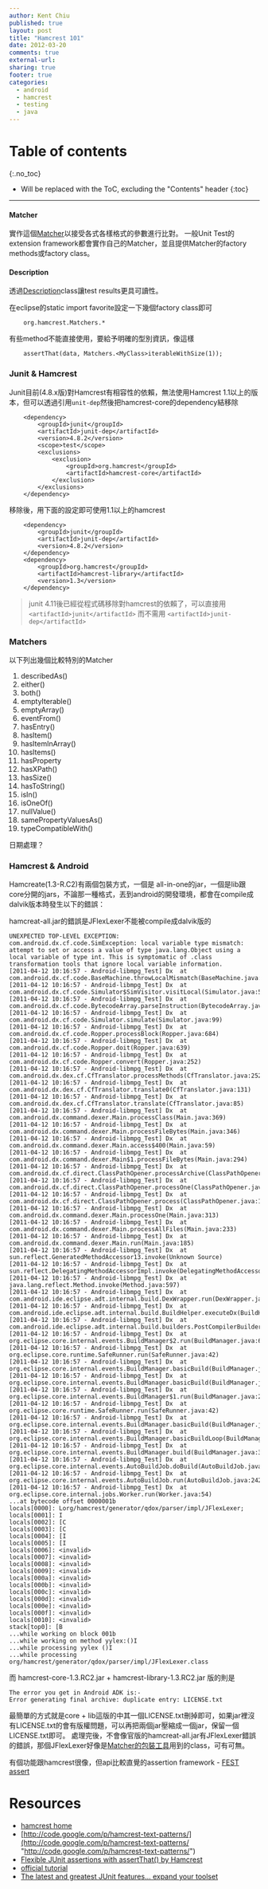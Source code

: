 ```yaml
---
author: Kent Chiu
published: true
layout: post
title: "Hamcrest 101"
date: 2012-03-20
comments: true
external-url:
sharing: true
footer: true
categories:
  - android
  - hamcrest
  - testing
  - java
---
```


# Table of contents
{:.no_toc}

* Will be replaced with the ToC, excluding the "Contents" header
{:toc}

----------------------------------------------------------------





#### Matcher

實作這個[Matcher](http://grepcode.com/file/repo1.maven.org/maven2/org.hamcrest/hamcrest-api/1.0/org/hamcrest/Matcher.java?av=f "http://grepcode.com/file/repo1.maven.org/maven2/org.hamcrest/hamcrest-api/1.0/org/hamcrest/Matcher.java?av=f")以接受各式各樣格式的參數進行比對。
一般Unit Test的extension
framework都會實作自己的Matcher，並且提供Matcher的factory
methods或factory class。

#### Description

透過[Description](http://grepcode.com/file/repo1.maven.org/maven2/org.hamcrest/hamcrest-api/1.0/org/hamcrest/Description.java#Description "http://grepcode.com/file/repo1.maven.org/maven2/org.hamcrest/hamcrest-api/1.0/org/hamcrest/Description.java#Description")class讓test
results更具可讀性。

在eclipse的static import favorite設定一下幾個factory class即可


```
    org.hamcrest.Matchers.*

```

有些method不能直接使用，要給予明確的型別資訊，像這樣


```
    assertThat(data, Matchers.<MyClass>iterableWithSize(1));

```

### Junit & Hamcrest

Junit目前(4.8.x版)對Hamcrest有相容性的依賴，無法使用Hamcrest
1.1以上的版本，但可以透過引用`unit-dep`然後把hamcrest-core的dependency結移除



```
    <dependency>
        <groupId>junit</groupId>
        <artifactId>junit-dep</artifactId>
        <version>4.8.2</version>
        <scope>test</scope>
        <exclusions>
            <exclusion>
                <groupId>org.hamcrest</groupId>
                <artifactId>hamcrest-core</artifactId>
            </exclusion>
        </exclusions>
    </dependency>

```

移除後，用下面的設定即可使用1.1以上的hamcrest



```
    <dependency>
        <groupId>junit</groupId>
        <artifactId>junit-dep</artifactId>
        <version>4.8.2</version>
    </dependency>
    <dependency>
        <groupId>org.hamcrest</groupId>
        <artifactId>hamcrest-library</artifactId>
        <version>1.3</version>
    </dependency>

```

> junit 4.11後已經從程式碼移除對hamcrest的依賴了，可以直接用 `<artifactId>junit</artifactId>` 而不需用  `<artifactId>junit-dep</artifactId>`

### Matchers

以下列出幾個比較特別的Matcher

1.  describedAs()
2.  either()
3.  both()
4.  emptyIterable()
5.  emptyArray()
6.  eventFrom()
7.  hasEntry()
8.  hasItem()
9.  hasItemInArray()
10. hasItems()
11. hasProperty
12. hasXPath()
13. hasSize()
14. hasToString()
15. isIn()
16. isOneOf()
17. nullValue()
18. samePropertyValuesAs()
19. typeCompatibleWith()

日期處理？

### Hamcrest & Android


Hamcreate(1.3-R.C2)有兩個包裝方式，一個是
all-in-one的jar，一個是lib跟core分開的jars，不論那一種格式，丟到android的開發環境，都會在compile成dalvik版本時發生以下的錯誤：

hamcreat-all.jar的錯誤是JFlexLexer不能被compile成dalvik版的


```
UNEXPECTED TOP-LEVEL EXCEPTION:
com.android.dx.cf.code.SimException: local variable type mismatch: attempt to set or access a value of type java.lang.Object using a local variable of type int. This is symptomatic of .class transformation tools that ignore local variable information.
[2011-04-12 10:16:57 - Android-libmpg_Test] Dx  at com.android.dx.cf.code.BaseMachine.throwLocalMismatch(BaseMachine.java:550)
[2011-04-12 10:16:57 - Android-libmpg_Test] Dx  at com.android.dx.cf.code.Simulator$SimVisitor.visitLocal(Simulator.java:570)
[2011-04-12 10:16:57 - Android-libmpg_Test] Dx  at com.android.dx.cf.code.BytecodeArray.parseInstruction(BytecodeArray.java:481)
[2011-04-12 10:16:57 - Android-libmpg_Test] Dx  at com.android.dx.cf.code.Simulator.simulate(Simulator.java:99)
[2011-04-12 10:16:57 - Android-libmpg_Test] Dx  at com.android.dx.cf.code.Ropper.processBlock(Ropper.java:684)
[2011-04-12 10:16:57 - Android-libmpg_Test] Dx  at com.android.dx.cf.code.Ropper.doit(Ropper.java:639)
[2011-04-12 10:16:57 - Android-libmpg_Test] Dx  at com.android.dx.cf.code.Ropper.convert(Ropper.java:252)
[2011-04-12 10:16:57 - Android-libmpg_Test] Dx  at com.android.dx.dex.cf.CfTranslator.processMethods(CfTranslator.java:252)
[2011-04-12 10:16:57 - Android-libmpg_Test] Dx  at com.android.dx.dex.cf.CfTranslator.translate0(CfTranslator.java:131)
[2011-04-12 10:16:57 - Android-libmpg_Test] Dx  at com.android.dx.dex.cf.CfTranslator.translate(CfTranslator.java:85)
[2011-04-12 10:16:57 - Android-libmpg_Test] Dx  at com.android.dx.command.dexer.Main.processClass(Main.java:369)
[2011-04-12 10:16:57 - Android-libmpg_Test] Dx  at com.android.dx.command.dexer.Main.processFileBytes(Main.java:346)
[2011-04-12 10:16:57 - Android-libmpg_Test] Dx  at com.android.dx.command.dexer.Main.access$400(Main.java:59)
[2011-04-12 10:16:57 - Android-libmpg_Test] Dx  at com.android.dx.command.dexer.Main$1.processFileBytes(Main.java:294)
[2011-04-12 10:16:57 - Android-libmpg_Test] Dx  at com.android.dx.cf.direct.ClassPathOpener.processArchive(ClassPathOpener.java:244)
[2011-04-12 10:16:57 - Android-libmpg_Test] Dx  at com.android.dx.cf.direct.ClassPathOpener.processOne(ClassPathOpener.java:130)
[2011-04-12 10:16:57 - Android-libmpg_Test] Dx  at com.android.dx.cf.direct.ClassPathOpener.process(ClassPathOpener.java:108)
[2011-04-12 10:16:57 - Android-libmpg_Test] Dx  at com.android.dx.command.dexer.Main.processOne(Main.java:313)
[2011-04-12 10:16:57 - Android-libmpg_Test] Dx  at com.android.dx.command.dexer.Main.processAllFiles(Main.java:233)
[2011-04-12 10:16:57 - Android-libmpg_Test] Dx  at com.android.dx.command.dexer.Main.run(Main.java:185)
[2011-04-12 10:16:57 - Android-libmpg_Test] Dx  at sun.reflect.GeneratedMethodAccessor13.invoke(Unknown Source)
[2011-04-12 10:16:57 - Android-libmpg_Test] Dx  at sun.reflect.DelegatingMethodAccessorImpl.invoke(DelegatingMethodAccessorImpl.java:25)
[2011-04-12 10:16:57 - Android-libmpg_Test] Dx  at java.lang.reflect.Method.invoke(Method.java:597)
[2011-04-12 10:16:57 - Android-libmpg_Test] Dx  at com.android.ide.eclipse.adt.internal.build.DexWrapper.run(DexWrapper.java:179)
[2011-04-12 10:16:57 - Android-libmpg_Test] Dx  at com.android.ide.eclipse.adt.internal.build.BuildHelper.executeDx(BuildHelper.java:585)
[2011-04-12 10:16:57 - Android-libmpg_Test] Dx  at com.android.ide.eclipse.adt.internal.build.builders.PostCompilerBuilder.build(PostCompilerBuilder.java:490)
[2011-04-12 10:16:57 - Android-libmpg_Test] Dx  at org.eclipse.core.internal.events.BuildManager$2.run(BuildManager.java:629)
[2011-04-12 10:16:57 - Android-libmpg_Test] Dx  at org.eclipse.core.runtime.SafeRunner.run(SafeRunner.java:42)
[2011-04-12 10:16:57 - Android-libmpg_Test] Dx  at org.eclipse.core.internal.events.BuildManager.basicBuild(BuildManager.java:172)
[2011-04-12 10:16:57 - Android-libmpg_Test] Dx  at org.eclipse.core.internal.events.BuildManager.basicBuild(BuildManager.java:203)
[2011-04-12 10:16:57 - Android-libmpg_Test] Dx  at org.eclipse.core.internal.events.BuildManager$1.run(BuildManager.java:255)
[2011-04-12 10:16:57 - Android-libmpg_Test] Dx  at org.eclipse.core.runtime.SafeRunner.run(SafeRunner.java:42)
[2011-04-12 10:16:57 - Android-libmpg_Test] Dx  at org.eclipse.core.internal.events.BuildManager.basicBuild(BuildManager.java:258)
[2011-04-12 10:16:57 - Android-libmpg_Test] Dx  at org.eclipse.core.internal.events.BuildManager.basicBuildLoop(BuildManager.java:311)
[2011-04-12 10:16:57 - Android-libmpg_Test] Dx  at org.eclipse.core.internal.events.BuildManager.build(BuildManager.java:343)
[2011-04-12 10:16:57 - Android-libmpg_Test] Dx  at org.eclipse.core.internal.events.AutoBuildJob.doBuild(AutoBuildJob.java:144)
[2011-04-12 10:16:57 - Android-libmpg_Test] Dx  at org.eclipse.core.internal.events.AutoBuildJob.run(AutoBuildJob.java:242)
[2011-04-12 10:16:57 - Android-libmpg_Test] Dx  at org.eclipse.core.internal.jobs.Worker.run(Worker.java:54)
...at bytecode offset 0000001b
locals[0000]: Lorg/hamcrest/generator/qdox/parser/impl/JFlexLexer;
locals[0001]: I
locals[0002]: [C
locals[0003]: [C
locals[0004]: [I
locals[0005]: [I
locals[0006]: <invalid>
locals[0007]: <invalid>
locals[0008]: <invalid>
locals[0009]: <invalid>
locals[000a]: <invalid>
locals[000b]: <invalid>
locals[000c]: <invalid>
locals[000d]: <invalid>
locals[000e]: <invalid>
locals[000f]: <invalid>
locals[0010]: <invalid>
stack[top0]: [B
...while working on block 001b
...while working on method yylex:()I
...while processing yylex ()I
...while processing org/hamcrest/generator/qdox/parser/impl/JFlexLexer.class

```

而 hamcrest-core-1.3.RC2.jar + hamcrest-library-1.3.RC2.jar 版的則是


```
The error you get in Android ADK is:-
Error generating final archive: duplicate entry: LICENSE.txt

```

最簡單的方式就是core +
lib這版的中其一個LICENSE.txt刪掉即可，如果jar裡沒有LICENSE.txt的會有版權問題，可以再把兩個jar壓縮成一個jar，保留一個LICENSE.txt即可。
處理完後，不會像官版的hamcreat-all.jar有JFlexLexer錯誤的錯誤，那個JFlexLexer好像是[Matcher的包裝工具](http://code.google.com/p/hamcrest/wiki/Tutorial#Sugar_generation "http://code.google.com/p/hamcrest/wiki/Tutorial#Sugar_generation")用到的class，可有可無。

有個功能跟hamcrest很像，但api比較直覺的assertion framework - [FEST
assert](http://docs.codehaus.org/display/FEST/Fluent+Assertions+Module "http://docs.codehaus.org/display/FEST/Fluent+Assertions+Module")

Resources
=========

-   [hamcrest
    home](http://code.google.com/p/hamcrest/ "http://code.google.com/p/hamcrest/")
-   [http://code.google.com/p/hamcrest-text-patterns/](http://code.google.com/p/hamcrest-text-patterns/ "http://code.google.com/p/hamcrest-text-patterns/")
-   [Flexible JUnit assertions with assertThat() by
    Hamcrest](http://joe.truemesh.com/blog/000511.html "http://joe.truemesh.com/blog/000511.html")
-   [official
    tutorial](http://code.google.com/p/hamcrest/wiki/Tutorial "http://code.google.com/p/hamcrest/wiki/Tutorial")
-   [The latest and greatest JUnit features... expand your
    toolset](http://www.jeviathon.com/2010/11/latest-and-greatest-junit-features.html "http://www.jeviathon.com/2010/11/latest-and-greatest-junit-features.html")




